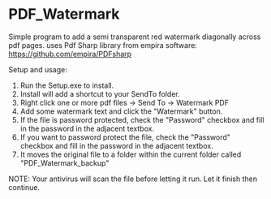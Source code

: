 # PDF_Watermark
Simple program to add a semi transparent red watermark diagonally across pdf pages.
uses Pdf Sharp library from empira software: https://github.com/empira/PDFsharp

Setup and usage:
1. Run the Setup.exe to install.
2. Install will add a shortcut to your SendTo folder.
3. Right click one or more pdf files -> Send To -> Watermark PDF
4. Add some watermark text and click the "Watermark" button.
5. If the file is password protected, check the "Password" checkbox and fill in the password in the adjacent textbox.
6. If you want to password protect the file, check the "Password" checkbox and fill in the password in the adjacent textbox.
7. It moves the original file to a folder within the current folder called "PDF_Watermark_backup"

NOTE:
Your antivirus will scan the file before letting it run. Let it finish then continue.
